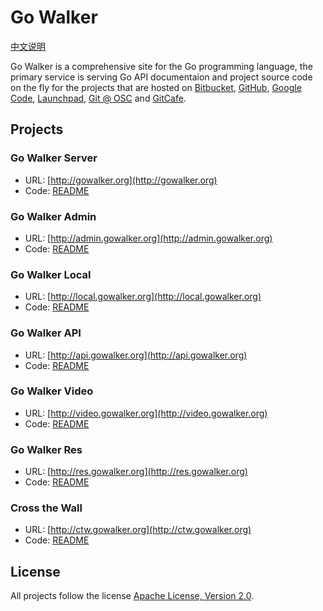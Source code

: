 # Go Walker

[中文说明](README_ZH.md)

Go Walker is a comprehensive site for the Go programming language, the primary service is serving Go API documentaion and project source code on the fly for the projects that are hosted on [Bitbucket](https://bitbucket.org), [GitHub](https://github.com), [Google Code](http://code.google.com), [Launchpad](https://launchpad.net), [Git @ OSC](http://git.oschina.net) and [GitCafe](https://gitcafe.com/).

## Projects

### Go Walker Server

- URL: [http://gowalker.org](http://gowalker.org)
- Code: [README](gwserver/README.md)

### Go Walker Admin

- URL: [http://admin.gowalker.org](http://admin.gowalker.org)
- Code: [README](gwadmin/README.md)

### Go Walker Local

- URL: [http://local.gowalker.org](http://local.gowalker.org)
- Code: [README](gwlocal/README.md)

### Go Walker API

- URL: [http://api.gowalker.org](http://api.gowalker.org)
- Code: [README](gwapi/README.md)

### Go Walker Video

- URL: [http://video.gowalker.org](http://video.gowalker.org)
- Code: [README](gwvideo/README.md)

### Go Walker Res

- URL: [http://res.gowalker.org](http://res.gowalker.org)
- Code: [README](gwres/README.md)

### Cross the Wall

- URL: [http://ctw.gowalker.org](http://ctw.gowalker.org)
- Code: [README](ctw/README.md)

## License

All projects follow the license [Apache License, Version 2.0](http://www.apache.org/licenses/LICENSE-2.0.html).